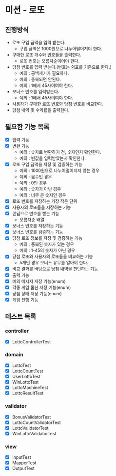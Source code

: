 # 미션 - 로또

## 진행방식

- 로또 구입 금액을 입력 받는다.
    - 구입 금액은 1000원으로 나누어떨어져야 한다.
- 구매한 로또 개수와 번호들을 출력한다.
    - 로또 번호는 오름차순이어야 한다.
- 당첨 번호를 입력 받는다.(번호는 쉼표를 기준으로 한다.)
    - 예외 : 공백제거가 필요하다.
    - 예외 : 중복되면 안된다.
    - 예외 : 1에서 45사이여야 한다.
- 보너스 번호를 입력받는다.
    - 예외 : 1에서 45사이여야 한다.
- 사용자가 구매한 로또 번호와 당첨 번호를 비교한다.
- 당첨 내역 및 수익률을 출력한다.

## 필요한 기능 목록

- [x] 입력 기능
- [x] 변환 기능
    - 예외 : 숫자로 변환하기 전, 숫자인지 확인한다.
    - 예외 : 빈값을 입력받았는지 확인한다.
- [x] 로또 구입 금액을 저장 및 검증하는 기능
    - 예외 : 1000원으로 나누어떨어지지 않는 경우
    - 예외 : 음수인 경우
    - 예외 : 0인 경우
    - 예외 : 숫자가 아닌 경우
    - 예외 : 너무 큰 숫자인 경우
- [x] 로또 번호를 저장하는 가장 작은 단위
- [x] 사용자의 로또들을 저장하는 기능
- [x] 랜덤으로 번호를 뽑는 기능
    - 오름차순 배열
- [x] 보너스 번호를 저장하는 기능
- [x] 보너스 번호를 검증하는 기능
- [x] 당첨 로또 정보를 저장 및 검증하는 기능
    - 예외 : 중복된 숫자가 있는 경우
    - 예외 : 1-45의 숫자가 아닌 경우
- [x] 당첨 로또와 사용자의 로또들을 비교하는 기능
    - 5개인 경우 보너스 유무를 알아야 한다.
- [x] 비교 결과를 바탕으로 당첨 내역을 판단하는 기능
- [x] 출력 기능
- [x] 예외 메시지 저장 기능(enum)
- [x] 각종 게임 옵션 저장 기능(enum)
- [x] 당첨 상태 저장 기능(enum)
- [x] 게임 진행 기능

## 테스트 목록

### controller

- [x] LottoControllerTest

### domain

- [x] LottoTest
- [x] LottoCountTest
- [x] UserLottoTest
- [x] WinLottoTest
- [x] LottoMachineTest
- [x] LottoResultTest

### validator

- [x] BonusValidatorTest
- [x] LottoCountValidatorTest
- [x] LottoValidatorTest
- [x] WinLottoValidatorTest

### view

- [x] InputTest
- [x] MapperTest
- [x] OutputTest